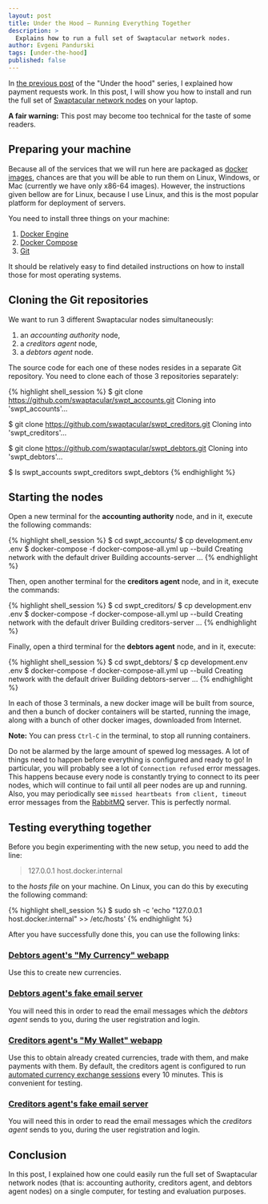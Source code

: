 ```yaml
---
layout: post
title: Under the Hood — Running Everything Together
description: >
  Explains how to run a full set of Swaptacular network nodes.
author: Evgeni Pandurski
tags: [under-the-hood]
published: false
---
```


In [the previous post](/2023/10/27/under-the-hood-payment-requests/)
of the "Under the hood" series, I explained how payment requests work.
In this post, I will show you how to install and run the full set of
[Swaptacular network nodes](/overview/) on your laptop.

**A fair warning:** This post may become too technical for the taste
of some readers.

<!--more-->

## Preparing your machine

Because all of the services that we will run here are packaged as
[docker images](https://www.geeksforgeeks.org/what-is-docker-images/),
chances are that you will be able to run them on Linux, Windows, or
Mac (currently we have only x86-64 images). However, the instructions
given bellow are for Linux, because I use Linux, and this is the most
popular platform for deployment of servers.

You need to install three things on your machine:

1. [Docker Engine](https://docs.docker.com/engine/)
2. [Docker Compose](https://docs.docker.com/compose/)
3. [Git](https://git-scm.com/)

It should be relatively easy to find detailed instructions on how to
install those for most operating systems.

## Cloning the Git repositories

We want to run 3 different Swaptacular nodes simultaneously:

1. an *accounting authority* node,
2. a *creditors agent* node,
3. a *debtors agent* node.

The source code for each one of these nodes resides in a separate Git
repository. You need to clone each of those 3 repositories separately:

{% highlight shell_session %}
$ git clone https://github.com/swaptacular/swpt_accounts.git
Cloning into 'swpt_accounts'...

$ git clone https://github.com/swaptacular/swpt_creditors.git
Cloning into 'swpt_creditors'...

$ git clone https://github.com/swaptacular/swpt_debtors.git
Cloning into 'swpt_debtors'...

$ ls
swpt_accounts  swpt_creditors  swpt_debtors
{% endhighlight %}

## Starting the nodes

Open a new terminal for the **accounting authority** node, and in it,
execute the following commands:

{% highlight shell_session %}
$ cd swpt_accounts/
$ cp development.env .env
$ docker-compose -f docker-compose-all.yml up --build
Creating network with the default driver
Building accounts-server
...
{% endhighlight %}

Then, open another terminal for the **creditors agent** node, and in
it, execute the commands:

{% highlight shell_session %}
$ cd swpt_creditors/
$ cp development.env .env
$ docker-compose -f docker-compose-all.yml up --build
Creating network with the default driver
Building creditors-server
...
{% endhighlight %}


Finally, open a third terminal for the **debtors agent** node, and in
it, execute:

{% highlight shell_session %}
$ cd swpt_debtors/
$ cp development.env .env
$ docker-compose -f docker-compose-all.yml up --build
Creating network with the default driver
Building debtors-server
...
{% endhighlight %}

In each of those 3 terminals, a new docker image will be built from
source, and then a bunch of docker containers will be started, running
the image, along with a bunch of other docker images, downloaded from
Internet.

**Note:** You can press `Ctrl-C` in the terminal, to stop all running
containers.

Do not be alarmed by the large amount of spewed log messages. A lot of
things need to happen before everything is configured and ready to go!
In particular, you will probably see a lot of `Connection refused`
error messages. This happens because every node is constantly trying
to connect to its peer nodes, which will continue to fail until all
peer nodes are up and running. Also, you may periodically see `missed
heartbeats from client, timeout` error messages from the
[RabbitMQ](https://www.rabbitmq.com/) server. This is perfectly
normal.

## Testing everything together

Before you begin experimenting with the new setup, you need to add the
line:

> 127.0.0.1 host.docker.internal

to the *hosts file* on your machine. On Linux, you can do this by
executing the following command:

{% highlight shell_session %}
$ sudo sh -c 'echo "127.0.0.1 host.docker.internal" >> /etc/hosts'
{% endhighlight %}

After you have successfully done this, you can use the following
links:

### [Debtors agent's "My Currency" webapp](https://host.docker.internal:44302/debtors-webapp/)

Use this to create new currencies.

### [Debtors agent's fake email server](http://localhost:8026/)

You will need this in order to read the email messages which the
*debtors agent* sends to you, during the user registration and login.

### [Creditors agent's "My Wallet" webapp](https://localhost:44301/creditors-webapp/)

Use this to obtain already created currencies, trade with them, and
make payments with them. By default, the creditors agent is configured
to run [automated currency exchange
sessions](/2024/07/04/automated-currency-exchanges/) every 10 minutes.
This is convenient for testing.

### [Creditors agent's fake email server](http://localhost:8025/)

You will need this in order to read the email messages which the
*creditors agent* sends to you, during the user registration and
login.

## Conclusion

In this post, I explained how one could easily run the full set of
Swaptacular network nodes (that is: accounting authority, creditors
agent, and debtors agent nodes) on a single computer, for testing and
evaluation purposes.
